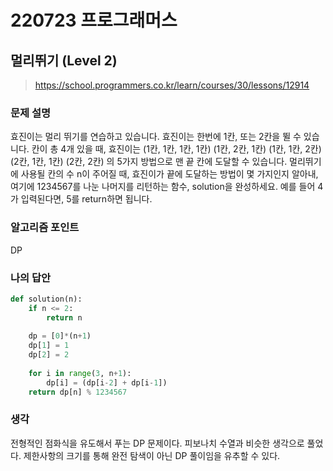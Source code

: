 # 220723 프로그래머스

## 멀리뛰기 (Level 2)

> https://school.programmers.co.kr/learn/courses/30/lessons/12914

### 문제 설명

효진이는 멀리 뛰기를 연습하고 있습니다. 효진이는 한번에 1칸, 또는 2칸을 뛸 수 있습니다. 칸이 총 4개 있을 때, 효진이는
(1칸, 1칸, 1칸, 1칸)
(1칸, 2칸, 1칸)
(1칸, 1칸, 2칸)
(2칸, 1칸, 1칸)
(2칸, 2칸)
의 5가지 방법으로 맨 끝 칸에 도달할 수 있습니다. 멀리뛰기에 사용될 칸의 수 n이 주어질 때, 효진이가 끝에 도달하는 방법이 몇 가지인지 알아내, 여기에 1234567를 나눈 나머지를 리턴하는 함수, solution을 완성하세요. 예를 들어 4가 입력된다면, 5를 return하면 됩니다.

### 알고리즘 포인트

DP

### 나의 답안

```python
def solution(n):
    if n <= 2:
        return n
    
    dp = [0]*(n+1)
    dp[1] = 1
    dp[2] = 2
    
    for i in range(3, n+1):
        dp[i] = (dp[i-2] + dp[i-1]) 
    return dp[n] % 1234567
```

### 생각

전형적인 점화식을 유도해서 푸는 DP 문제이다. 피보나치 수열과 비슷한 생각으로 풀었다. 제한사항의 크기를 통해 완전 탐색이 아닌 DP 풀이임을 유추할 수 있다.
